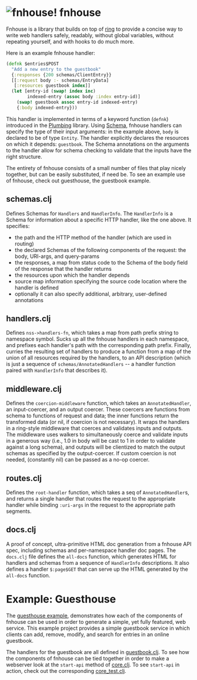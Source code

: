 ![fnhouse!](https://raw.github.com/wiki/prismatic/fnhouse/images/fnhouse.jpg)
fnhouse
=======

Fnhouse is a library that builds on top of [ring](https://github.com/ring-clojure/ring)
to provide a concise way to write web handlers safely, readably, without global variables,
without repeating yourself, and with hooks to do much more.

Here is an example fnhouse handler:

```clojure
(defnk $entries$POST
  "Add a new entry to the guestbook"
  {:responses {200 schemas/ClientEntry}}
  [[:request body :- schemas/EntryData]
   [:resources guestbook index]]
  (let [entry-id (swap! index inc)
        indexed-entry (assoc body :index entry-id)]
    (swap! guestbook assoc entry-id indexed-entry)
    {:body indexed-entry}))
```

This handler is implemented in terms of a keyword function (`defnk`) introduced in
  the [Plumbing](https://github.com/Prismatic/plumbing) library.
  Using [Schema](https://github.com/Prismatic/schema), fnhouse
  handlers can specify the type of their input arguments: in the example above, `body` is declared to be of type `Entity`.
The handler explicitly declares the resources on which it depends: `guestbook`.
The Schema annotations on the arguments to the handler allow for 
 schema checking to validate that the inputs have the right structure.



The entirety of fnhouse consists of a small number of files
 that play nicely together, but can be easily substituted, if need be.
To see an example use of fnhouse, check out guesthouse, the guestbook example.

## schemas.clj

Defines Schemas for `Handlers` and `HandlerInfo`.
The `HandlerInfo`
is a Schema for information about a specific HTTP handler, like the one above.
It specifies:

- the path and the HTTP method of the handler (which are used in routing)
- the declared Schemas of the following components of the request: the body, URI-args, and query-params
- the responses, a map from status code to the Schema of the body field of the response that the handler returns
- the resources upon which the handler depends
- source map information specifying the source code location where the handler is defined
- optionally it can also specify additional, arbitrary, user-defined annotations

## handlers.clj

Defines `nss->handlers-fn`, which
takes a map from path prefix string to namespace symbol.
   Sucks up all the fnhouse handlers in each namespace, and prefixes each handler's
   path with the corresponding path prefix.
   Finally, curries the resulting set of handlers to produce a function from a map
   of the union of all resources required by the handlers, to an API description
   (which is just a sequence of `schemas/AnnotatedHandlers` -- a handler function paired with `HandlerInfo` that describes it).


## middleware.clj

Defines the `coercion-middleware` function, which takes an `AnnotatedHandler`, an
input-coercer, and an output coercer.  These coercers are functions from schema
to functions of request and data; the inner functions return the transformed
data (or nil, if coercion is not necessary).  It wraps the handlers in a
ring-style middleware that coerces and validates inputs and outputs.  The
middleware uses walkers to simultaneously coerce and validate inputs in a
generous way (i.e., 1.0 in body will be cast to 1 in order to validate against
a long schema), and outputs will be clientized to match the output schemas as
specified by the output-coercer.  If custom coercion is not needed, (constantly
nil) can be passed as a no-op coercer.

## routes.clj

Defines the `root-handler` function, which takes a seq of `AnnotatedHandler`s, and
returns a single handler that routes the request to the appropriate handler
while binding `:uri-args` in the request to the appropriate path segments.

## docs.clj

A proof of concept, ultra-primitive HTML doc generation from a fnhouse API spec,
   including schemas and per-namespace handler doc pages.
The `docs.clj` file defines the `all-docs` function, which
generates HTML for handlers and schemas from a sequence of `HandlerInfo` descriptions.
It also defines a handler `$:page$GET` that can serve up the HTML
 generated by the `all-docs` function.


# Example: Guesthouse

The [guesthouse example](examples/guesthouse),
  demonstrates how each of the components of fnhouse can be used in order to generate a
  simple, yet fully featured, web service.
This example project provides a simple guestbook service
  in which clients can add, remove, modify, and search for entries in an online guestbook.

The handlers for the guestbook are all defined in
[guestbook.clj](examples/guesthouse/src/guesthouse/guestbook.clj).
To see how the components of fnhouse can be tied together in order to make a
webserver look at the `start-api` method of
[core.clj](examples/guesthouse/src/guesthouse/core.clj).
To see `start-api` in action, check out the corresponding
[core_test.clj](examples/guesthouse/test/guesthouse/core_test.clj).
